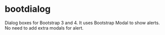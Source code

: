 # bootdialog
Dialog boxes for Bootstrap 3 and 4. It uses Bootstrap Modal to show alerts. No need to add extra modals for alert.
